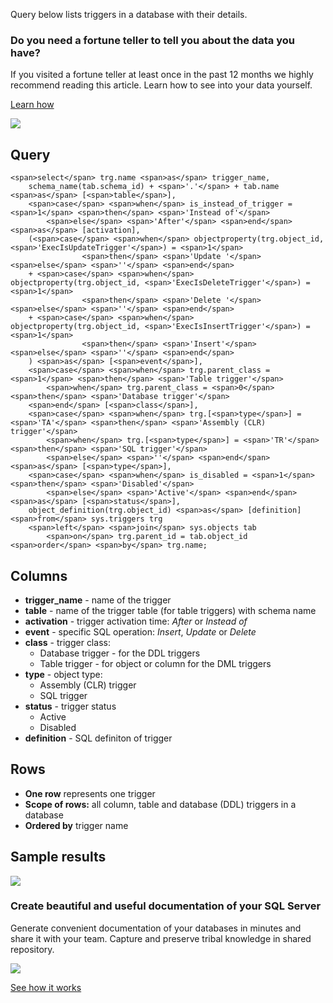 Query below lists triggers in a database with their details.

### Do you need a fortune teller to tell you about the data you have?

If you visited a fortune teller at least once in the past 12 months we highly recommend reading this article. Learn how to see into your data yourself.

[Learn how](https://dataedo.com/blog/confused-when-trying-to-work-with-databases?cta=kb-query-fairy)

[![](https://dataedo.com/asset/img/markdown/docs/test-article/d36a7df6380a23152f19389890296cdc.png)](https://dataedo.com/blog/confused-when-trying-to-work-with-databases?cta=kb-query-fairy)

## Query

```
<span>select</span> trg.name <span>as</span> trigger_name,
    schema_name(tab.schema_id) + <span>'.'</span> + tab.name <span>as</span> [<span>table</span>],
    <span>case</span> <span>when</span> is_instead_of_trigger = <span>1</span> <span>then</span> <span>'Instead of'</span>
        <span>else</span> <span>'After'</span> <span>end</span> <span>as</span> [activation],
    (<span>case</span> <span>when</span> objectproperty(trg.object_id, <span>'ExecIsUpdateTrigger'</span>) = <span>1</span>
                <span>then</span> <span>'Update '</span> <span>else</span> <span>''</span> <span>end</span> 
    + <span>case</span> <span>when</span> objectproperty(trg.object_id, <span>'ExecIsDeleteTrigger'</span>) = <span>1</span>
                <span>then</span> <span>'Delete '</span> <span>else</span> <span>''</span> <span>end</span>
    + <span>case</span> <span>when</span> objectproperty(trg.object_id, <span>'ExecIsInsertTrigger'</span>) = <span>1</span>
                <span>then</span> <span>'Insert'</span> <span>else</span> <span>''</span> <span>end</span>
    ) <span>as</span> [<span>event</span>],
    <span>case</span> <span>when</span> trg.parent_class = <span>1</span> <span>then</span> <span>'Table trigger'</span>
        <span>when</span> trg.parent_class = <span>0</span> <span>then</span> <span>'Database trigger'</span> 
    <span>end</span> [<span>class</span>], 
    <span>case</span> <span>when</span> trg.[<span>type</span>] = <span>'TA'</span> <span>then</span> <span>'Assembly (CLR) trigger'</span>
        <span>when</span> trg.[<span>type</span>] = <span>'TR'</span> <span>then</span> <span>'SQL trigger'</span> 
        <span>else</span> <span>''</span> <span>end</span> <span>as</span> [<span>type</span>],
    <span>case</span> <span>when</span> is_disabled = <span>1</span> <span>then</span> <span>'Disabled'</span>
        <span>else</span> <span>'Active'</span> <span>end</span> <span>as</span> [<span>status</span>],
    object_definition(trg.object_id) <span>as</span> [definition]
<span>from</span> sys.triggers trg
    <span>left</span> <span>join</span> sys.objects tab
        <span>on</span> trg.parent_id = tab.object_id
<span>order</span> <span>by</span> trg.name;
```

## Columns

-   **trigger\_name** - name of the trigger
-   **table** - name of the trigger table (for table triggers) with schema name
-   **activation** - trigger activation time: _After_ or _Instead of_
-   **event** - specific SQL operation: _Insert_, _Update_ or _Delete_
-   **class** - trigger class:
    -   Database trigger - for the DDL triggers
    -   Table trigger - for object or column for the DML triggers
-   **type** - object type:
    -   Assembly (CLR) trigger
    -   SQL trigger
-   **status** - trigger status
    -   Active
    -   Disabled
-   **definition** - SQL definiton of trigger

## Rows

-   **One row** represents one trigger
-   **Scope of rows:** all column, table and database (DDL) triggers in a database
-   **Ordered by** trigger name

## Sample results

![](https://dataedo.com/asset/img/kb/query/sql-server/triggers.png)

### Create beautiful and useful documentation of your SQL Server

Generate convenient documentation of your databases in minutes and share it with your team. Capture and preserve tribal knowledge in shared repository.

[![](https://dataedo.com/asset/img/markdown/docs/test-article/30c11fa4b210f11740f56e85ca8bf9c6.gif)](https://demo.dataedo.com/)

[See how it works](https://demo.dataedo.com/)